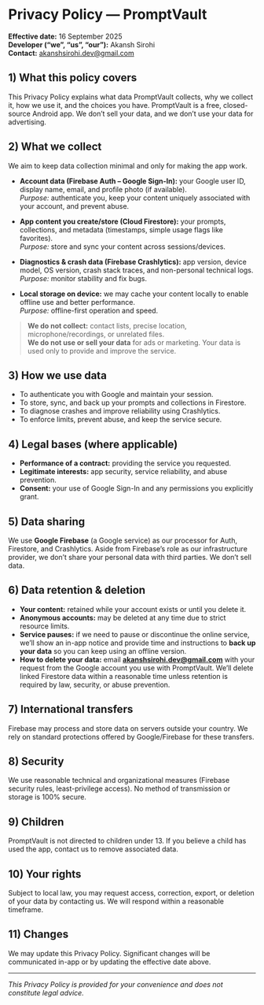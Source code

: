 # Privacy Policy — PromptVault

**Effective date:** 16 September 2025  
**Developer (“we”, “us”, “our”):** Akansh Sirohi  
**Contact:** akanshsirohi.dev@gmail.com

## 1) What this policy covers
This Privacy Policy explains what data PromptVault collects, why we collect it, how we use it, and the choices you have. PromptVault is a free, closed-source Android app. We don’t sell your data, and we don’t use your data for advertising.

## 2) What we collect
We aim to keep data collection minimal and only for making the app work.

- **Account data (Firebase Auth – Google Sign-In):** your Google user ID, display name, email, and profile photo (if available).  
  *Purpose:* authenticate you, keep your content uniquely associated with your account, and prevent abuse.

- **App content you create/store (Cloud Firestore):** your prompts, collections, and metadata (timestamps, simple usage flags like favorites).  
  *Purpose:* store and sync your content across sessions/devices.

- **Diagnostics & crash data (Firebase Crashlytics):** app version, device model, OS version, crash stack traces, and non-personal technical logs.  
  *Purpose:* monitor stability and fix bugs.

- **Local storage on device:** we may cache your content locally to enable offline use and better performance.  
  *Purpose:* offline-first operation and speed.

> **We do not collect:** contact lists, precise location, microphone/recordings, or unrelated files.  
> **We do not use or sell your data** for ads or marketing. Your data is used only to provide and improve the service.

## 3) How we use data
- To authenticate you with Google and maintain your session.  
- To store, sync, and back up your prompts and collections in Firestore.  
- To diagnose crashes and improve reliability using Crashlytics.  
- To enforce limits, prevent abuse, and keep the service secure.

## 4) Legal bases (where applicable)
- **Performance of a contract:** providing the service you requested.  
- **Legitimate interests:** app security, service reliability, and abuse prevention.  
- **Consent:** your use of Google Sign-In and any permissions you explicitly grant.

## 5) Data sharing
We use **Google Firebase** (a Google service) as our processor for Auth, Firestore, and Crashlytics. Aside from Firebase’s role as our infrastructure provider, we don’t share your personal data with third parties. We don’t sell data.

## 6) Data retention & deletion
- **Your content:** retained while your account exists or until you delete it.  
- **Anonymous accounts:** may be deleted at any time due to strict resource limits.  
- **Service pauses:** if we need to pause or discontinue the online service, we’ll show an in-app notice and provide time and instructions to **back up your data** so you can keep using an offline version.  
- **How to delete your data:** email **akanshsirohi.dev@gmail.com** with your request from the Google account you use with PromptVault. We’ll delete linked Firestore data within a reasonable time unless retention is required by law, security, or abuse prevention.

## 7) International transfers
Firebase may process and store data on servers outside your country. We rely on standard protections offered by Google/Firebase for these transfers.

## 8) Security
We use reasonable technical and organizational measures (Firebase security rules, least-privilege access). No method of transmission or storage is 100% secure.

## 9) Children
PromptVault is not directed to children under 13. If you believe a child has used the app, contact us to remove associated data.

## 10) Your rights
Subject to local law, you may request access, correction, export, or deletion of your data by contacting us. We will respond within a reasonable timeframe.

## 11) Changes
We may update this Privacy Policy. Significant changes will be communicated in-app or by updating the effective date above.

---

*This Privacy Policy is provided for your convenience and does not constitute legal advice.*
